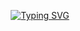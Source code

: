 <p align="center">
  <a href="https://git.io/typing-svg">
    <img src="https://readme-typing-svg.demolab.com?font=Fira+Code&size=15&pause=1000&color=D7F700&width=435&lines=Welcome+to+my+GitHub+Profile+!;My+name+is+Jaydeep+Dalvi;I'm+Electronics+%26+Computer+Engineering+Student" alt="Typing SVG" />
  </a>
</p>

